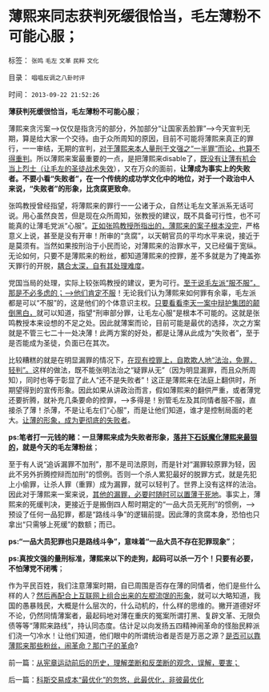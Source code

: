 # 薄熙来同志获判死缓很恰当，毛左薄粉不可能心服；

标签： `张鸣` `毛左` `文革` `民粹` `文化` 

目录： `唱唱反调之八卦时评`

时间： `2013-09-22 21:52:26`

**薄获判死缓很恰当，毛左薄粉不可能心服**；

薄熙来贪污案——>仅仅是指贪污的部分，外加部分“让国家丢脸罪”——>今天宣判无期，算是给大家一个交待。由于众所周知的原因，目前不可能将薄熙来真正的罪行，一一审结，无期的宣判，[对于薄熙来本人量刑于文强之“一半罪”而论，也算不得重判](../../../2012/3/21/重庆打黑说话算数，只办文强一个官.md)。所以薄熙来案最重要的一点，是把薄熙来disable了，[既没有让薄有机会当上烈士（让毛左的圣徒战术失效](../../../2013/4/13/基督教的误区推动了马克思主义，再推动了极权主义的出现.md)），又在万众的面前，**让薄成为事实上的失败者。不要小看“失败者”，在一个传统的成功学文化中的地位，对于一个政治中人来说，“失败者”的形象，比贪腐更致命**。

张鸣教授曾经指望，将薄熙来的罪行一一公诸于众，自然让毛左文革派系无话可说。用心虽然良苦，但是现在众所周知，张教授的建议，既不具备可行性，也不可能真的让薄毛党派“心服”。[正如张鸣教授所指出的，薄熙来的案子根本没完](http://blog.sina.com.cn/s/blog_4ac7a2f50102e9zt.html)，严格意义上说，甚至是没有开审！所审的“贪腐”，以天朝官员的平均水平来说，接近于是莫须有。当然如果按刑治于小民而论，对薄熙来的治罪水平，又已经偏于宽纵。无论如何，只要不是薄熙来的粉丝，都知道薄熙来的控罪，差不多就是为了掩盖弥天罪行的开脱，[耦合太深，自有其处理难度](../../../2013/8/2/讲政治的案例，没有法治的循例价值，“下不为例”.md)。

党国当局的处理，实际上较张鸣教授的建议，更为可行。[至于说毛左派“服不服”，那是不必多虑的；——>他们肯定不服](../../../2013/7/18/从温总理遭遇的误解，理解改革者的难处.md)！无论我们认为薄熙来如何罪有余辜，毛左派都是可以“不服”的，这是他们的个体意识主权。[只要看看李天一案中辩护集团的颠倒黑白，](../../../2013/7/25/李天一律师正在创造“轮奸贱人有功无罪”的特色里程碑.md)就可以知道，指望“刑审部分罪，让毛左心服”是根本不可能的。这就是张鸣教授本来设想的不足之处。因此就薄案而论，目前可能是最优的选择，次之方案就是不管三七二十一处决薄！此两方案的好处，都是让薄从此成为“失败者”，至于是否能成为圣徒，负面已在其次。

比较糟糕的就是在明显漏罪的情况下，[在现有控罪上，自欺欺人地“法治，免罪，轻判”。](../../../2013/9/7/为什么薄熙来复辟文革会死得更快？.md)这样的做法，既不能张明法治之“疑罪从无”（因为明显漏罪，而且众所周知），同时也等于彰显了此人“还不是失败者”！这正是薄熙来在法庭上翻供时，所期望得到的宣传形象。因此如果从讲政治而言，假如薄熙来的翻供严重，或者薄党还要折腾，就补充几条要命的控罪，——>多得是！别管毛左及其同情者服不服，直接杀了薄！杀薄，不是让毛左们“心服”，而是让他们知道，谁才是控制局面的老大。[让薄的形象，成为更彻底的失败者](../../../2013/6/17/信仰成功学的广大的民粹精神病人.md)。

**ps:笔者打一元钱的赌：一旦薄熙来成为失败者形象，[落井下石妖魔化薄熙来最狠的](../../../2011/11/25/传统道德对“暴君，独裁者”是妖魔化的；.md)，就是今天的毛左薄粉丝**；

至于有人说“追诉漏罪不加刑”，那不是司法原则，而是针对“漏罪较原罪为轻，因此不另外折腾控辩而加刑”的惯例。否则一个杀人累犯最好的脱罪方式，就是先犯上小偷罪，让杀人罪（重罪）成为漏罪，就可以轻判了。世界上没有这样的法治。因此对于薄熙来一案来说，[其他的漏罪，必要时随时可以置薄于死地](../../../2013/8/21/李天一案的法治价值，远远超过薄熙来案.md)。事实上，薄熙来的死缓判决，更接近于是搬倒四人帮时期定的“一品大员无死刑”的惯例，——>预设了任何一品犯罪，都是“路线斗争”的逻辑前提。因此薄的贪腐本身，恐怕也只拿出“只需够上死缓”的数额；而已。

**ps:“一品大员犯罪也只是路线斗争”，意味着“一品大员不存在犯罪现象”**；

**ps:真按文强的量刑标准，薄熙来以下的走狗，起码可以杀一万个！只要有必要，不怕薄党不闭嘴**；

作为平民百姓，我们注意薄案时期，自已周围是否存在薄的同情者，他们是些什么样的人？[然后再配合上互联网上组合出来的左棍流氓的形象](../../../2013/8/16/从李天一的水军到批斗大会中的左棍，复原互联网流氓全貌.md)，就可以大略知道，我国的愚暴贱民，大概是什么层次的，什么动机的，什么样的思维的。撇开道德好坏不论，仍然同情薄案者，最起码地对薄在重庆的冤案所谓打黑、复辟文革、无限负债等等“薄熙来路线”，持认同态度。估计足以向发扬五四精神闹革命的怪胎民粹派们浇一勺冷水！让他们知道，他们眼中的所谓统治者是否是万恶之源？[是否可以靠薄熙来那些粉丝，闹革命？那门子的革命](../../../2013/7/17/重庆模式和薄熙来的粉丝有着深厚的传统基础；.md)?



前一篇：[从宪章运动前后的历史，理解垄断和反垄断的观念，误解，要害；](../../../2013/9/22/从宪章运动前后的历史，理解垄断和反垄断的观念，误解，要害；.md)

后一篇：[科斯交易成本“最优化”的忽悠，此最优化，非彼最优化](../../../2013/9/23/科斯交易成本“最优化”的忽悠，此最优化，非彼最优化.md)
